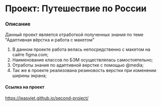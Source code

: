 # Проект: Путешествие по России

### Описание
Данный проект является отработкой полученных знания по теме "Адаптивная вёрстка и работа с макетом"

1. В данном проекте работа велась непосредственно с макетом на сайте figma.com;
2. Наименование классов по БЭМ осуществлялась самостоятельно;
3. Отработы знания по адаптивной верстке с помощью @media;
4. Так же в проекте реализована резиновость верстки при изменении ширины экрана;

#### Ссылка на проект

https://ieasyjet.github.io/second-project/
